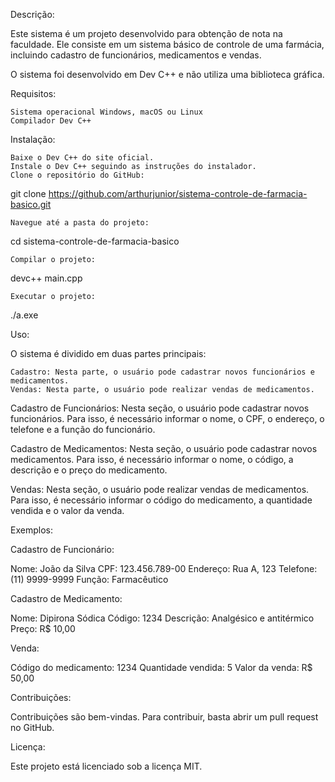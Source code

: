 Descrição:

Este sistema é um projeto desenvolvido para obtenção de nota na faculdade. Ele consiste em um sistema básico de controle de uma farmácia, incluindo cadastro de funcionários, medicamentos e vendas.

O sistema foi desenvolvido em Dev C++ e não utiliza uma biblioteca gráfica.

Requisitos:

    Sistema operacional Windows, macOS ou Linux
    Compilador Dev C++

Instalação:

    Baixe o Dev C++ do site oficial.
    Instale o Dev C++ seguindo as instruções do instalador.
    Clone o repositório do GitHub:

git clone https://github.com/arthurjunior/sistema-controle-de-farmacia-basico.git

    Navegue até a pasta do projeto:

cd sistema-controle-de-farmacia-basico

    Compilar o projeto:

devc++ main.cpp

    Executar o projeto:

./a.exe

Uso:

O sistema é dividido em duas partes principais:

    Cadastro: Nesta parte, o usuário pode cadastrar novos funcionários e medicamentos.
    Vendas: Nesta parte, o usuário pode realizar vendas de medicamentos.

Cadastro de Funcionários: Nesta seção, o usuário pode cadastrar novos funcionários. Para isso, é necessário informar o nome, o CPF, o endereço, o telefone e a função do funcionário.

Cadastro de Medicamentos: Nesta seção, o usuário pode cadastrar novos medicamentos. Para isso, é necessário informar o nome, o código, a descrição e o preço do medicamento.

Vendas: Nesta seção, o usuário pode realizar vendas de medicamentos. Para isso, é necessário informar o código do medicamento, a quantidade vendida e o valor da venda.

Exemplos:

Cadastro de Funcionário:

Nome: João da Silva
CPF: 123.456.789-00
Endereço: Rua A, 123
Telefone: (11) 9999-9999
Função: Farmacêutico

Cadastro de Medicamento:

Nome: Dipirona Sódica
Código: 1234
Descrição: Analgésico e antitérmico
Preço: R$ 10,00

Venda:

Código do medicamento: 1234
Quantidade vendida: 5
Valor da venda: R$ 50,00

Contribuições:

Contribuições são bem-vindas. Para contribuir, basta abrir um pull request no GitHub.

Licença:

Este projeto está licenciado sob a licença MIT.
